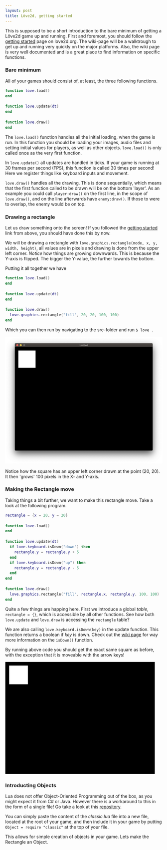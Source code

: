 ```yaml
---
layout: post
title: Löve2d, getting started
---
```


This is supposed to be a short introduction to the bare minimum of getting
a Löve2d game up and running. First and foremost, you should follow the
[getting started](https://love2d.org/wiki/Getting_Started) page on love2d.org.
The wiki-page will be a walktrough to get up and running very quickly on the 
major platforms. Also, the wiki page is very well documented and is a great
place to find information on specific functions. 

### Bare minimum

All of your games should consist of, at least, the three following functions. 
```lua
function love.load()
end

function love.update(dt)
end

function love.draw()
end
```

The `love.load()` function handles all the initial loading, when the game is
run. In this function you should be loading your images, audio files and
setting initial values for players, as well as other objects. `love.load()` is
only called once as the very first function.

In `love.update()` all updates are handled in ticks. If your game is running at
30 frames per second (FPS), this function is called 30 times per second! Here
we register things like keyboard inputs and movement. 

`love.draw()` handles all the drawing. This is done sequentially, which means
that the first function called to be drawn will be on the bottom 'layer'. As an
example you could call `player:draw()` on the first line, in the scope of
`love.draw()`, and on the line afterwards have `enemy:draw()`. If those to were
to overlap, the enemy would be on top.

### Drawing a rectangle 

Let us draw something onto the screen! If you followed the [getting started](https://love2d.org/wiki/Getting_Started) link from above, you should have done this by now. 

We will be drawing a rectangle with `love.graphics.rectangle(mode, x, y, width,
height)`, all values are in pixels and drawing is done from the upper left
corner. *Notice* how things are growing downwards. This is because the Y-axis
is flipped. The bigger the Y-value, the further towards the bottom.

Putting it all together we have
```lua
function love.load()
end

function love.update(dt)
end

function love.draw()
  love.graphics.rectangle("fill", 20, 20, 100, 100)
end
```

Which you can then run by navigating to the src-folder and run `$ love .` 

![Drawing a rectangle](/images/2020-11-09/drawsquare.png)

Notice how the square has an upper left corner drawn at the point (20, 20). It
then 'grows' 100 pixels in the X- and Y-axis.

### Making the Rectangle move 

Taking things a bit further, we want to make this rectangle move. Take a look
at the following program.
```lua
rectangle = {x = 20, y = 20}

function love.load()
end

function love.update(dt)
  if love.keyboard.isDown("down") then
    rectangle.y = rectangle.y + 5
  end
  if love.keyboard.isDown("up") then
    rectangle.y = rectangle.y - 5
  end
end

function love.draw()
  love.graphics.rectangle("fill", rectangle.x, rectangle.y, 100, 100)
end
```
Quite a few things are happing here. First we introduce a global *table*,
`rectangle = {}`, which is accessible by all other functions. See how both
`love.update` and `love.draw` is accessing the `rectangle` table?

We are also calling `love.keyboard.isDown(key)` in the update function. This
function returns a boolean if *key* is down. Check out the [wiki page](https://love2d.org/wiki/love.keyboard.isDown) for way
more information on the `isDown()` function.

By running above code you should get the exact same square as before, with the
exception that it is moveable with the arrow keys!

![A moveable rectangle](/images/2020-11-09/moverec.gif)

### Introducting Objects

Lua does not offer Object-Oriented Programming out of the box, as you might
expect it from C# or Java. However there is a workaround to this in the form of
a single file! Go take a look at this [repository](https://github.com/rxi/classic).

You can simply paste the content of the *classic.lua* file into a new file,
located at the root of your game, and then include it in your game by putting
`Object = require "classic"` at the top of your file. 

This allows for simple creation of objects in your game. Lets make the
Rectangle an Object.
